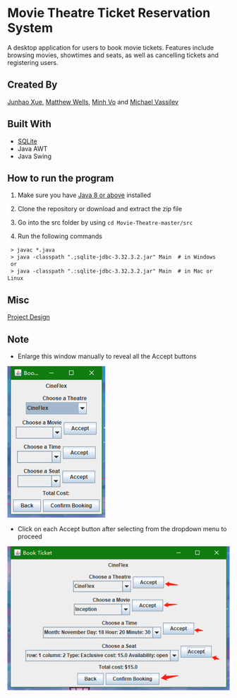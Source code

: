 # Movie Theatre Ticket Reservation System

 A desktop application for users to book movie tickets. Features include browsing movies, showtimes and seats, as well as cancelling tickets and registering users.
## Created By 
[Junhao Xue](mailto:junhao.xue1@ucalgary.ca), [Matthew Wells](mailto:matthew.wells@ucalgary.ca), [Minh Vo](mailto:minh.vo1@ucalgary.ca) and [Michael Vassilev](mailto:michael.vassilev1@ucalgary.ca)		

## Built With
- [SQLite](https://www.sqlite.org/index.html)
- Java AWT
- Java Swing

## How to run the program

 1. Make sure you have <a href="https://www.java.com/en/" target="_blank">Java 8 or above</a> installed   

 2. Clone the repository or download and extract the zip file

 3. Go into the src folder by using `cd Movie-Theatre-master/src`

 4. Run the following commands

```
 > javac *.java
 > java -classpath ".;sqlite-jdbc-3.32.3.2.jar" Main  # in Windows
 or
 > java -classpath ".:sqlite-jdbc-3.32.3.2.jar" Main  # in Mac or Linux
 ```
## Misc

 <a href="https://drive.google.com/file/d/1sqLznk7D9tr4kuc9-wXQiNdsSN9OsM5t/view?usp=sharing" target="_blank">Project Design</a>

## Note

 - Enlarge this window manually to reveal all the Accept buttons

 ![Booking](/assets/image/booking.png)

 - Click on each Accept button after selecting from the dropdown menu to proceed

 ![accept](/assets/image/accept.png)

